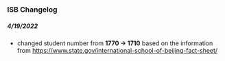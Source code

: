 ### ISB Changelog

##### 4/19/2022
- changed student number from **1770 -> 1710** based on the information from https://www.state.gov/international-school-of-beijing-fact-sheet/
